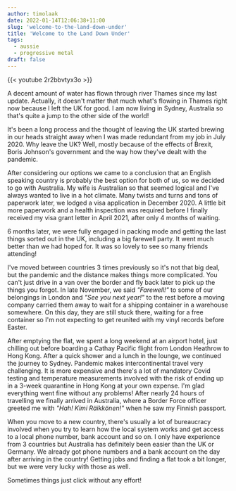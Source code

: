 ```yaml
---
author: timolaak
date: 2022-01-14T12:06:38+11:00
slug: 'welcome-to-the-land-down-under'
title: 'Welcome to the Land Down Under'
tags:
  - aussie
  - progressive metal
draft: false
---
```


{{< youtube 2r2bbvtyx3o >}}

A decent amount of water has flown through river Thames since my last update. Actually, it doesn't matter that much what's flowing in Thames right now because I left the UK for good. I am now living in Sydney, Australia so that's quite a jump to the other side of the world!

It's been a long process and the thought of leaving the UK started brewing in our heads straight away when I was made redundant from my job in July 2020. Why leave the UK? Well, mostly because of the effects of Brexit, Boris Johnson's government and the way how they've dealt with the pandemic.

After considering our options we came to a conclusion that an English speaking country is probably the best option for both of us, so we decided to go with Australia. My wife is Australian so that seemed logical and I've always wanted to live in a hot climate. Many twists and turns and tons of paperwork later, we lodged a visa application in December 2020. A little bit more paperwork and a health inspection was required before I finally received my visa grant letter in April 2021, after only 4 months of waiting.

6 months later, we were fully engaged in packing mode and getting the last things sorted out in the UK, including a big farewell party. It went much better than we had hoped for. It was so lovely to see so many friends attending!

I've moved between countries 3 times previously so it's not that big deal, but the pandemic and the distance makes things more complicated. You can't just drive in a van over the border and fly back later to pick up the things you forgot. In late November, we said _"Farewell!"_ to some of our belongings in London and _"See you next year!"_ to the rest before a moving company carried them away to wait for a shipping container in a warehouse somewhere. On this day, they are still stuck there, waiting for a free container so I'm not expecting to get reunited with my vinyl records before Easter.

After emptying the flat, we spent a long weekend at an airport hotel, just chilling out before boarding a Cathay Pacific flight from London Heathrow to Hong Kong. After a quick shower and a lunch in the lounge, we continued the journey to Sydney. Pandemic makes intercontinental travel very challenging. It is more expensive and there's a lot of mandatory Covid testing and temperature measurements involved with the risk of ending up in a 3-week quarantine in Hong Kong at your own expense. I'm glad everything went fine without any problems! After nearly 24 hours of travelling we finally arrived in Australia, where a Border Force officer greeted me with _"Hah! Kimi Räikkönen!"_ when he saw my Finnish passport.

When you move to a new country, there's usually a lot of bureaucracy involved when you try to learn how the local system works and get access to a local phone number, bank account and so on. I only have experience from 3 countries but Australia has definitely been easier than the UK or Germany. We already got phone numbers and a bank account on the day after arriving in the country! Getting jobs and finding a flat took a bit longer, but we were very lucky with those as well.

Sometimes things just click without any effort!
